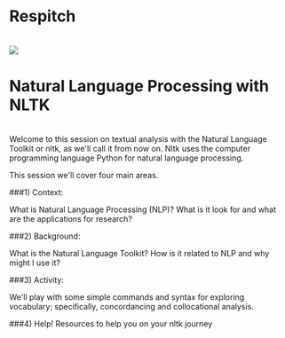 # Respitch

<br>
<img style="float:left" src="http://ipython.org/_static/IPy_header.png" />
<br>

# Natural Language Processing with NLTK

<br>
Welcome to this session on textual analysis with the Natural Language Toolkit or nltk, as we'll call it from now on. Nltk uses the computer programming language Python for natural language processing.

This session we'll cover four main areas.

 
###1) Context: 

What is Natural Language Processing (NLP)? What is it look for and what are the applications for research?

###2) Background:

What is the Natural Language Toolkit? How is it related to NLP and why might I use it?

###3) Activity:

We'll play with some simple commands and syntax for exploring vocabulary; specifically, concordancing and collocational analysis.

###4) Help!
Resources to help you on your nltk journey

